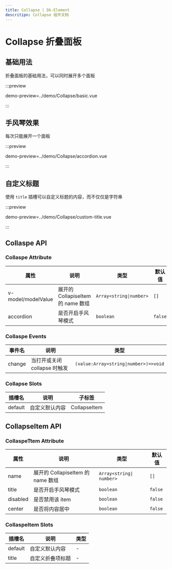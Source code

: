 ```yaml
---
title: Collapse | Dk-Element
descritipn: Collapse 组件文档
---
```


# Collapse 折叠面板

## 基础用法

折叠面板的基础用法，可以同时展开多个面板

:::preview

demo-preview=../demo/Collapse/basic.vue

:::

## 手风琴效果

每次只能展开一个面板

:::preview

demo-preview=../demo/Collapse/accordion.vue

:::

## 自定义标题

使用 `title` 插槽可以自定义标题的内容，而不仅仅是字符串

:::preview

demo-preview=../demo/Collapse/custom-title.vue

:::

## Collaspe API

### Collaspe Attribute

| 属性               | 说明                              | 类型                    | 默认值  |
| ------------------ | --------------------------------- | ----------------------- | ------- |
| v-model/modelValue | 展开的 CollapiseItem 的 name 数组 | `Array<string\|number>` | `[]`    |
| accordion          | 是否开启手风琴模式                | `boolean`               | `false` |

### Collaspe Events

| 事件名 | 说明                         | 类型                                  |
| ------ | ---------------------------- | ------------------------------------- |
| change | 当打开或关闭 collapse 时触发 | `(value:Array<string\|number>)=>void` |

### Collapse Slots

| 插槽名  | 说明           | 子标签       |
| ------- | -------------- | ------------ |
| default | 自定义默认内容 | CollapseItem |

## CollapseItem API

### CollaspeTtem Attribute

| 属性     | 说明                              | 类型                     | 默认值  |
| -------- | --------------------------------- | ------------------------ | ------- |
| name     | 展开的 CollapiseItem 的 name 数组 | `Array<string\| number>` | `[]`    |
| title    | 是否开启手风琴模式                | `boolean`                | `false` |
| disabled | 是否禁用该 item                   | `boolean`                | `false` |
| center   | 是否将内容居中                    | `boolean`                | `false` |

### CollaspeItem Slots

| 插槽名  | 说明             | 类型 |
| ------- | ---------------- | ---- |
| default | 自定义默认内容   | -    |
| title   | 自定义折叠项标题 | -    |
